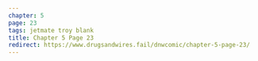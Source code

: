 ```yaml
---
chapter: 5
page: 23
tags: jetmate troy blank
title: Chapter 5 Page 23
redirect: https://www.drugsandwires.fail/dnwcomic/chapter-5-page-23/
---
```

